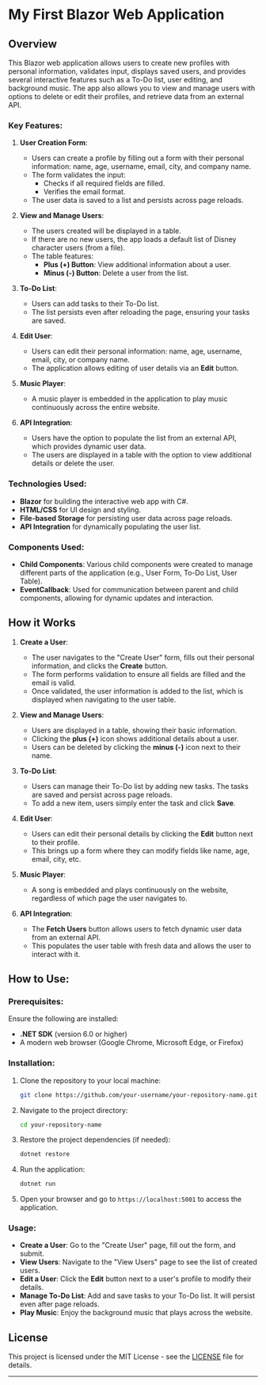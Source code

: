 # My First Blazor Web Application

## Overview

This Blazor web application allows users to create new profiles with personal information, validates input, displays saved users, and provides several interactive features such as a To-Do list, user editing, and background music. The app also allows you to view and manage users with options to delete or edit their profiles, and retrieve data from an external API.

### Key Features:
1. **User Creation Form**:
    - Users can create a profile by filling out a form with their personal information: name, age, username, email, city, and company name.
    - The form validates the input:
        - Checks if all required fields are filled.
        - Verifies the email format.
    - The user data is saved to a list and persists across page reloads.

2. **View and Manage Users**:
    - The users created will be displayed in a table.
    - If there are no new users, the app loads a default list of Disney character users (from a file).
    - The table features:
        - **Plus (+) Button**: View additional information about a user.
        - **Minus (-) Button**: Delete a user from the list.

3. **To-Do List**:
    - Users can add tasks to their To-Do list.
    - The list persists even after reloading the page, ensuring your tasks are saved.

4. **Edit User**:
    - Users can edit their personal information: name, age, username, email, city, or company name.
    - The application allows editing of user details via an **Edit** button.

5. **Music Player**:
    - A music player is embedded in the application to play music continuously across the entire website.
  
6. **API Integration**:
    - Users have the option to populate the list from an external API, which provides dynamic user data.
    - The users are displayed in a table with the option to view additional details or delete the user.

### Technologies Used:
- **Blazor** for building the interactive web app with C#.
- **HTML/CSS** for UI design and styling.
- **File-based Storage** for persisting user data across page reloads.
- **API Integration** for dynamically populating the user list.

### Components Used:
- **Child Components**: Various child components were created to manage different parts of the application (e.g., User Form, To-Do List, User Table).
- **EventCallback**: Used for communication between parent and child components, allowing for dynamic updates and interaction.

## How it Works

1. **Create a User**:
    - The user navigates to the "Create User" form, fills out their personal information, and clicks the **Create** button.
    - The form performs validation to ensure all fields are filled and the email is valid.
    - Once validated, the user information is added to the list, which is displayed when navigating to the user table.

2. **View and Manage Users**:
    - Users are displayed in a table, showing their basic information.
    - Clicking the **plus (+)** icon shows additional details about a user.
    - Users can be deleted by clicking the **minus (-)** icon next to their name.

3. **To-Do List**:
    - Users can manage their To-Do list by adding new tasks. The tasks are saved and persist across page reloads.
    - To add a new item, users simply enter the task and click **Save**.

4. **Edit User**:
    - Users can edit their personal details by clicking the **Edit** button next to their profile.
    - This brings up a form where they can modify fields like name, age, email, city, etc.

5. **Music Player**:
    - A song is embedded and plays continuously on the website, regardless of which page the user navigates to.

6. **API Integration**:
    - The **Fetch Users** button allows users to fetch dynamic user data from an external API.
    - This populates the user table with fresh data and allows the user to interact with it.

## How to Use:

### Prerequisites:
Ensure the following are installed:
- **.NET SDK** (version 6.0 or higher)
- A modern web browser (Google Chrome, Microsoft Edge, or Firefox)

### Installation:

1. Clone the repository to your local machine:
    ```bash
    git clone https://github.com/your-username/your-repository-name.git
    ```

2. Navigate to the project directory:
    ```bash
    cd your-repository-name
    ```

3. Restore the project dependencies (if needed):
    ```bash
    dotnet restore
    ```

4. Run the application:
    ```bash
    dotnet run
    ```

5. Open your browser and go to `https://localhost:5001` to access the application.

### Usage:

- **Create a User**: Go to the "Create User" page, fill out the form, and submit.
- **View Users**: Navigate to the "View Users" page to see the list of created users.
- **Edit a User**: Click the **Edit** button next to a user's profile to modify their details.
- **Manage To-Do List**: Add and save tasks to your To-Do list. It will persist even after page reloads.
- **Play Music**: Enjoy the background music that plays across the website.

## License

This project is licensed under the MIT License - see the [LICENSE](LICENSE) file for details.

---
